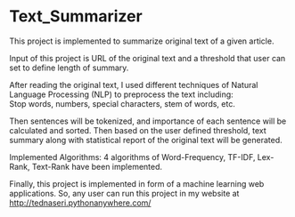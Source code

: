 # Text_Summarizer
This project is implemented to summarize original text of a given article. 

Input of this project is URL of the original text and a threshold that user can set to define length of summary.

After reading the original text, I used different techniques of Natural Language Processing (NLP) to preprocess the text including:<br>
Stop words, numbers, special characters, stem of words, etc.

Then sentences will be tokenized, and importance of each sentence will be calculated and sorted. Then based on the user defined threshold, text summary along with statistical report of the original text will be generated.

Implemented Algorithms: 4 algorithms of Word-Frequency, TF-IDF, Lex-Rank, Text-Rank have been implemented.

Finally, this project is implemented in form of a machine learning web applications. So, any user can run this project in my website at http://tednaseri.pythonanywhere.com/
